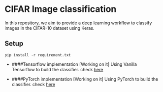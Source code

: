 # CIFAR Image classification 

In this repository, we aim to provide a deep learning workflow to classify images in the CIFAR-10 dataset using Keras. 

## Setup
``pip install -r requirement.txt``

* ####Tensorflow implementation [Working on it]
Using Vanilla Tensorflow to build the classifier. check <a href='https://github.com/mhannani/CIFAR-10_classification/tree/Tensorflow'>here</a>

* ####PyTorch implementation [Working on it]
Using PyTorch to build the classifier. check <a href='https://github.com/mhannani/CIFAR-10_classification/tree/PyTorch'>here</a>

